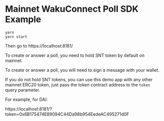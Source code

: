 # Mainnet WakuConnect Poll SDK Example

```
yarn
yarn start
```

Then go to https://localhost:8181/

To create or answer a poll, you need to hold SNT token by default on mainnet.

To create or answer a poll, you will need to sign a message with your wallet.

If you do not hold SNT tokens, you can use this demo app with any other mainnet ERC20 token,
just pass the token contract address to the `token` query parameter.

For example, for DAI:

https://localhost:8181/?token=0x6B175474E89094C44Da98b954EedeAC495271d0F
